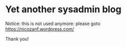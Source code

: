 # Yet another sysadmin blog

Notice: this is not used anymore: please goto https://nicozanf.wordpress.com/

Thank you!
